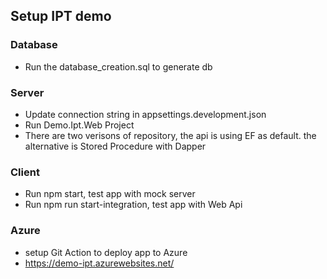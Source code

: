 ## Setup IPT demo
### Database
- Run the database_creation.sql to generate db
### Server
- Update connection string in appsettings.development.json
- Run Demo.Ipt.Web Project
- There are two verisons of repository, the api is using EF as default. the alternative is Stored Procedure with Dapper
### Client
- Run npm start, test app with mock server
- Run npm run start-integration, test app with Web Api
### Azure
- setup Git Action to deploy app to Azure
- https://demo-ipt.azurewebsites.net/
